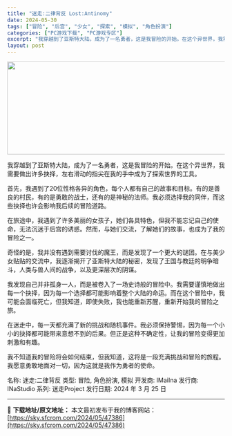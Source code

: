 ```yaml
---
title: "迷走:二律背反 Lost:Antinomy"
date: 2024-05-30
tags: ["冒险", "后宫", "少女", "探索", "模拟", "角色扮演"]
categories: ["PC游戏下载", "PC游戏专区"]
excerpt: "我穿越到了亚斯特大陆，成为了一名勇者，这是我冒险的开始。在这个异世界，我需要做出许多抉择，左右滑动的指尖在我的手中成为了探索世界的工具。 首先，我遇到了20位性格各异的角色，每个人都有自己的故事和目标。有的是善良的村民，有的是勇敢的战士，还有的是神秘的法师。我必须选择我的同伴，而这些抉择也许会影响我&hellip;"
layout: post
---
```


<img class="aligncenter size-full wp-image-47387" src="https://sky.sfcrom.com/wp-content/uploads/2024/05/2024052923220813.jpg" alt="" width="600" height="215" />

我穿越到了亚斯特大陆，成为了一名勇者，这是我冒险的开始。在这个异世界，我需要做出许多抉择，左右滑动的指尖在我的手中成为了探索世界的工具。

首先，我遇到了20位性格各异的角色，每个人都有自己的故事和目标。有的是善良的村民，有的是勇敢的战士，还有的是神秘的法师。我必须选择我的同伴，而这些抉择也许会影响我后续的冒险道路。

在旅途中，我遇到了许多美丽的女孩子，她们各具特色，但我不能忘记自己的使命，无法沉迷于后宫的诱惑。然而，与她们交流，了解她们的故事，也成为了我的冒险之一。

奇怪的是，我并没有遇到需要讨伐的魔王，而是发现了一个更大的谜团。在与美少女贴贴的交流中，我逐渐揭开了亚斯特大陆的秘密，发现了王国与教廷的明争暗斗，人类与兽人间的战争，以及更深层次的阴谋。

我发现自己并非孤身一人，而是被卷入了一场史诗般的冒险中。我需要谨慎地做出每一个抉择，因为每一个选择都可能影响着整个大陆的命运。而在这个冒险中，我可能会面临死亡，但我知道，即使失败，我也能重新苏醒，重新开始我的冒险之旅。

在迷走中，每一天都充满了新的挑战和随机事件。我必须保持警惕，因为每一个小小的抉择都可能带来意想不到的后果。但正是这种不确定性，让我的冒险变得更加刺激和有趣。

我不知道我的冒险将会如何结束，但我知道，这将是一段充满挑战和冒险的旅程。我愿意勇敢地面对一切，因为这就是我作为勇者的使命。

名称: 迷走:二律背反
类型: 冒险, 角色扮演, 模拟
开发商: IMaiIna
发行商: INaStudio
系列: 迷走Project
发行日期: 2024 年 3 月 25 日

---
📖 **下载地址/原文地址：** 本文最初发布于我的博客网站：[https://sky.sfcrom.com/2024/05/47386](https://sky.sfcrom.com/2024/05/47386)
